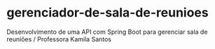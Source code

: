 # gerenciador-de-sala-de-reunioes
Desenvolvimento de uma API com Spring Boot para gerenciar sala de reuniões / Professora Kamila Santos

